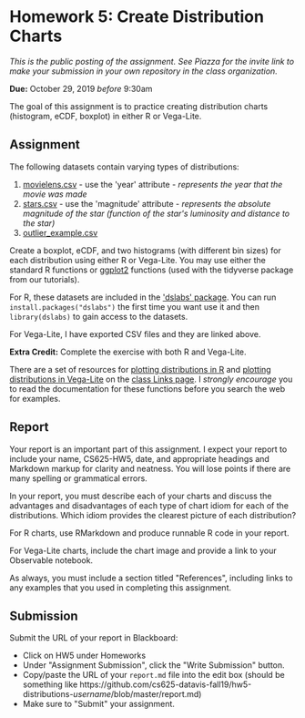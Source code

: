 # Homework 5: Create Distribution Charts

*This is the public posting of the assignment. See Piazza for the invite link to make your submission in your own repository in the class organization.*

**Due:** October 29, 2019 *before* 9:30am  

The goal of this assignment is to practice creating distribution charts (histogram, eCDF, boxplot) in either R or Vega-Lite.

## Assignment

The following datasets contain varying types of distributions:

1) [movielens.csv](movielens.csv) - use the 'year' attribute - *represents the year that the movie was made*
2) [stars.csv](stars.csv) - use the 'magnitude' attribute - *represents the absolute magnitude of the star (function of the star's luminosity and distance to the star)*
3) [outlier_example.csv](outlier_example.csv)

Create a boxplot, eCDF, and two histograms (with different bin sizes) for each distribution using either R or Vega-Lite.  You may use either the standard R functions or [ggplot2](https://ggplot2.tidyverse.org) functions (used with the tidyverse package from our tutorials).

For R, these datasets are included in the ['dslabs' package](https://www.rdocumentation.org/packages/dslabs/versions/0.7.1).  You can run `install.packages("dslabs")` the first time you want use it and then `library(dslabs)` to gain access to the datasets.

For Vega-Lite, I have exported CSV files and they are linked above.

**Extra Credit:** Complete the exercise with both R and Vega-Lite.

There are a set of resources for [plotting distributions in R](https://www.cs.odu.edu/~mweigle/CS625-F19/Links#toc3) and [plotting distributions in Vega-Lite](https://www.cs.odu.edu/~mweigle/CS625-F19/Links#toc7) on the [class Links page](https://www.cs.odu.edu/~mweigle/CS625-F19/Links).  I *strongly encourage* you to read the documentation for these functions before you search the web for examples.

## Report

Your report is an important part of this assignment. I expect your report to include your name, CS625-HW5, date, and appropriate headings and Markdown markup for clarity and neatness. You will lose points if there are many spelling or grammatical errors. 

In your report, you must describe each of your charts and discuss the advantages and disadvantages of each type of chart idiom for each of the distributions. Which idiom provides the clearest picture of each distribution?

For R charts, use RMarkdown and produce runnable R code in your report.  

For Vega-Lite charts, include the chart image and provide a link to your Observable notebook.

As always, you must include a section titled "References", including links to any examples that you used in completing this assignment.

## Submission
Submit the URL of your report in Blackboard:
* Click on HW5 under Homeworks
* Under "Assignment Submission", click the "Write Submission" button.
* Copy/paste the URL of your `report.md` file into the edit box (should be something like https<nolink>://github.com/cs625-datavis-fall19/hw5-distributions-*username*/blob/master/report.md)
* Make sure to "Submit" your assignment.
